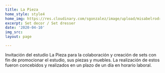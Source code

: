 ```yaml
---
title: La Pieza
home_style: style4
home_img: https://res.cloudinary.com/sgonzalez/image/upload/misabelrodriguez/la-pieza/thumbnail.png
excerpt: Set decor / Set dresser
date: '2020-04-10'
img_src: 
layout: page

---
```

Invitación del estudio La Pieza para la colaboración y creación de sets con fin de promocionar el estudio, sus piezas y muebles. La realización de estos fueron concebidos y realizados en un plazo de un día en horario laboral.